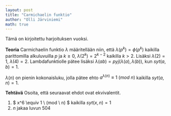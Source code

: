 ```yaml
---
layout: post
title: "Carmichaelin funktio"
author: "Olli Järviniemi"
math: true
---
```


Tämä on kirjoitettu harjoituksen vuoksi.

**Teoria**
Carmichaelin funktio $\lambda$ määritellään niin, että $\lambda (p^k) = \phi(p^k)$ kaikilla parittomilla alkuluvuilla $p$ ja $k \ge 0$, $\lambda (2^k) = 2^{k-2}$ kaikilla $k > 2$. Lisäksi $\lambda (2) = 1$, $\lambda (4) = 2$. Lambdafunktiolle pätee lisäksi $\lambda (ab) = pyj(\lambda (a), \lambda (b))$, kun $syt(a, b) = 1$.

$\lambda (n)$ on pienin kokonaisluku, jolla pätee ehto $a^{\lambda(n)} \equiv 1 \ (mod \ n)$ kaikilla $syt(a, n) = 1$.

**Tehtävä**
Osoita, että seuraavat ehdot ovat ekvivalentit.
1. $ x^6 \equiv 1 \ (mod \ n) $ kaikilla $syt(x, n) = 1$
2. $n$ jakaa luvun $504$

